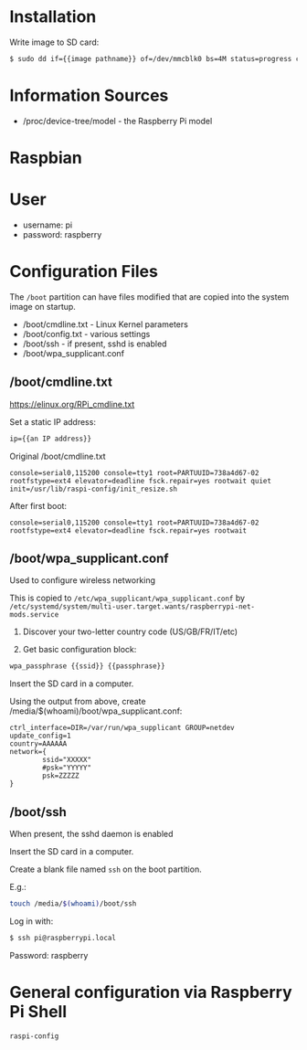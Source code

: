 # Installation

Write image to SD card:

```sh
$ sudo dd if={{image pathname}} of=/dev/mmcblk0 bs=4M status=progress conv=fsync && sync
```

# Information Sources

* /proc/device-tree/model - the Raspberry Pi model

# Raspbian

# User

* username: pi
* password: raspberry

# Configuration Files

The `/boot` partition can have files modified that
are copied into the system image on startup.

* /boot/cmdline.txt - Linux Kernel parameters
* /boot/config.txt - various settings
* /boot/ssh - if present, sshd is enabled
* /boot/wpa_supplicant.conf

## /boot/cmdline.txt

https://elinux.org/RPi_cmdline.txt

Set a static IP address:

```txt
ip={{an IP address}}
```

Original /boot/cmdline.txt

```
console=serial0,115200 console=tty1 root=PARTUUID=738a4d67-02 rootfstype=ext4 elevator=deadline fsck.repair=yes rootwait quiet init=/usr/lib/raspi-config/init_resize.sh
```

After first boot:

```
console=serial0,115200 console=tty1 root=PARTUUID=738a4d67-02 rootfstype=ext4 elevator=deadline fsck.repair=yes rootwait
```

## /boot/wpa_supplicant.conf

Used to configure wireless networking

This is copied to `/etc/wpa_supplicant/wpa_supplicant.conf` by
`/etc/systemd/system/multi-user.target.wants/raspberrypi-net-mods.service`

1. Discover your two-letter country code (US/GB/FR/IT/etc)

2. Get basic configuration block:

```sh
wpa_passphrase {{ssid}} {{passphrase}}
```

Insert the SD card in a computer.

Using the output from above, create
/media/$(whoami)/boot/wpa_supplicant.conf:

```
ctrl_interface=DIR=/var/run/wpa_supplicant GROUP=netdev
update_config=1
country=AAAAAA
network={
        ssid="XXXXX"
        #psk="YYYYY"
        psk=ZZZZZ
}
```

## /boot/ssh

When present, the sshd daemon is enabled

Insert the SD card in a computer.

Create a blank file named `ssh` on the boot partition.

E.g.:

```sh
touch /media/$(whoami)/boot/ssh
```

Log in with:

```sh
$ ssh pi@raspberrypi.local
```

Password: raspberry

# General configuration via Raspberry Pi Shell

```sh
raspi-config
```
